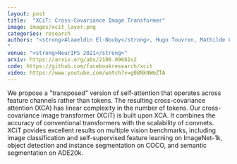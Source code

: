 ```yaml
---
layout: post
title:  "XCiT: Cross-Covariance Image Transformer"
image: images/xcit_layer.png
categories: research
authors: "<strong>Alaaeldin El-Nouby</strong>, Hugo Touvron, Mathilde Caron, Piotr Bojanowski, Matthijs Douze, Armand Joulin, Ivan Laptev, Natalia Neverova, Gabriel Synnaeve, Jakob Verbeek, Hervé Jegou
"
venue: "<strong>NeurIPS 2021</strong>"
arxiv: https://arxiv.org/abs/2106.09681v2
code: https://github.com/facebookresearch/xcit
video: https://www.youtube.com/watch?v=g08NkNWmZTA
---
```

We propose a "transposed" version of self-attention that operates across feature channels rather than tokens. The resulting cross-covariance attention
(XCA) has linear complexity in the number of tokens. Our cross-covariance image transformer (XCiT) is built upon XCA.
It combines the accuracy of conventional transformers with the scalability of convnets. XCiT povides excellent results on multiple vision benchmarks, including image classification and self-supervised feature learning on ImageNet-1k,
object detection and instance segmentation on COCO, and semantic segmentation on ADE20k.
